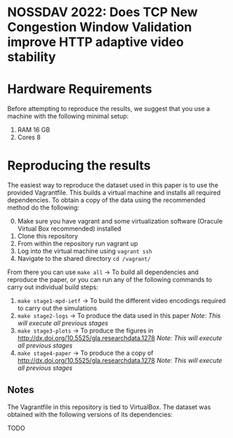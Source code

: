 # NOSSDAV 2022: Does TCP New Congestion Window Validation improve HTTP adaptive video stability

# Hardware Requirements

Before attempting to reproduce the results, we suggest that you use a machine with the following minimal setup:

1. RAM 16 GB
2. Cores 8

# Reproducing the results

The easiest way to reproduce the dataset used in this paper is to use the provided Vagrantfile. This builds a virtual machine and
installs all required dependencies. To obtain a copy of the data using the recommended method do the following:

0. Make sure you have vagrant and some virtualization software (Oracule Virtual Box recommended) installed
1. Clone this repository
2. From within the repository run vagrant up
3. Log into the virtual machine using `vagrant ssh`
4. Navigate to the shared directory `cd /vagrant/`

From there you can use `make all` -> To build all dependencies and reproduce the paper, or you can run any of the following commands to carry out individual build steps:

1. `make stage1-mpd-ietf` -> To build the different video encodings required to carry out the simulations
2. `make stage2-logs` -> To produce the data used in this paper _Note: This will execute all previous stages_
3. `make stage3-plots` -> To produce the figures in http://dx.doi.org/10.5525/gla.researchdata.1278 _Note: This will execute all previous stages_
4. `make stage4-paper` -> To produce the a copy of http://dx.doi.org/10.5525/gla.researchdata.1278 _Note: This will execute all previous stages_

## Notes

The Vagrantfile in this repository is tied to VirtualBox.
The dataset was obtained with the following versions of its dependencies:

TODO